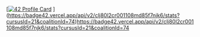 [[![42 Profile Card](https://1337-readme-xi.vercel.app/api/profile?cursus=42cursus&email=hide&login=aalami)](https://github.com/mohouyizme/1337-readme)
](https://badge42.vercel.app/api/v2/clj80l2cr001108md85f7njk6/stats?cursusId=21&coalitionId=74)https://badge42.vercel.app/api/v2/clj80l2cr001108md85f7njk6/stats?cursusId=21&coalitionId=74
